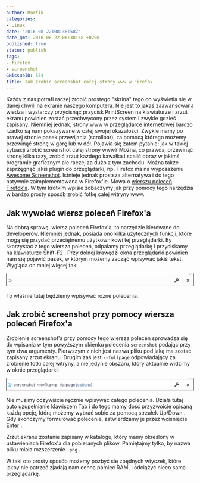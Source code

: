 ```yaml
---
author: Morfik
categories:
- Linux
date: "2016-08-22T08:38:58Z"
date_gmt: 2016-08-22 06:38:58 +0200
published: true
status: publish
tags:
- firefox
- screenshot
GHissueID: 554
title: Jak zrobić screenshot całej strony www w Firefox
---
```


Każdy z nas potrafi raczej zrobić prostego "skrina" tego co wyświetla się w danej chwili na ekranie
naszego komputera. Nie jest to jakaś zaawansowana wiedza i wystarczy przycisnąć przycisk PrintScreen
na klawiaturze i zrzut ekranu powinien zostać przechwycony przez system i zwykle gdzieś zapisany.
Niemniej jednak, strony www w przeglądarce internetowej bardzo rzadko są nam pokazywane w całej
swojej okazałości. Zwykle mamy po prawej stronie pasek przewijania (scrollbar), za pomocą którego
możemy przewinąć stronę w górę lub w dół. Pojawia się zatem pytanie: jak w takiej sytuacji zrobić
screenshot całej strony www? Można, co prawda, przewinąć stronę kilka razy, zrobić zrzut każdego
kawałka i scalić obraz w jakimś programie graficznym ale raczej za dużo z tym zachodu. Można także
zaprzęgnąć jakiś plugin do przeglądarki, np. Firefox ma na wyposażeniu [Awesome
Screenshot](https://addons.mozilla.org/en-us/firefox/addon/screenshot-capture-annotate/). Istnieje
jednak prostsza alternatywa i do tego natywnie zaimplementowana w Firefox'ie. Mowa o [wierszu
poleceń Firefox'a](https://developer.mozilla.org/en/docs/Tools/GCLI). W tym krótkim wpisie
zobaczymy jak przy pomocy tego narzędzia w bardzo prosty sposób zrobić fotkę całej witryny www.

<!--more-->
## Jak wywołać wiersz poleceń Firefox'a

Na dobrą sprawę, wiersz poleceń Firefox'a, to narzędzie kierowane do developerów. Niemniej jednak,
posiada ono kilka użytecznych funkcji, które mogą się przydać przeciętnemu użytkownikowi tej
przeglądarki. By skorzystać z tego wiersza poleceń, odpalamy przeglądarkę i przyciskamy na
klawiaturze Shift-F2 . Przy dolnej krawędzi okna przeglądarki powinien nam się pojawić pasek, w
którym możemy zacząć wpisywać jakiś tekst. Wygląda on mniej więcej tak:

![](/img/2016/08/1.firefox-screenshot-zrzut-ekranu.png#big)

To właśnie tutaj będziemy wpisywać różne polecenia.

## Jak zrobić screenshot przy pomocy wiersza poleceń Firefox'a

Zrobienie screenshot'a przy pomocy tego wiersza poleceń sprowadza się do wpisania w tym powyższym
okienku polecenia `screenshot` podając przy tym dwa argumenty. Pierwszym z nich jest nazwa pliku pod
jaką ma zostać zapisany zrzut ekranu. Drugim zaś jest `--fullpage` odpowiadający za zrobienie fotki
całej witryny, a nie jedynie obszaru, który aktualnie widzimy w oknie przeglądarki:

![](/img/2016/08/2.firefox-screenshot-zrzut-ekranu.png#big)

Nie musimy oczywiście ręcznie wpisywać całego polecenia. Działa tutaj auto uzupełnianie klawiszem
Tab i do tego mamy dość przyzwoicie opisaną każdą opcję, którą możemy wybrać sobie za pomocą
strzałek Up/Down . Gdy skończymy formułować polecenie, zatwierdzamy je przez wciśnięcie Enter .

Zrzut ekranu zostanie zapisany w katalogu, który mamy określony w ustawieniach Firefox'a dla
pobieranych plików. Pamiętajmy tylko, by nazwa pliku miała rozszerzenie `.png` .

W taki oto prosty sposób możemy pozbyć się zbędnych wtyczek, które jakby nie patrzeć zjadają nam
cenną pamięć RAM, i odciążyć nieco samą przeglądarkę.
